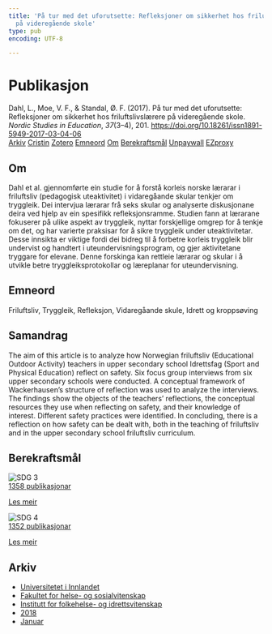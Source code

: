 ```yaml
---
title: 'På tur med det uforutsette: Refleksjoner om sikkerhet hos friluftslivslærere
  på videregående skole'
type: pub
encoding: UTF-8

---
```

<h1>Publikasjon</h1>
<article id="csl-bib-container-RWSUQHSM" class="csl-bib-container">
  <div class="csl-bib-body"> <div class="csl-entry">Dahl, L., Moe, V. F., &#38; Standal, Ø. F. (2017). På tur med det uforutsette: Refleksjoner om sikkerhet hos friluftslivslærere på videregående skole. <i>Nordic Studies in Education</i>, <i>37</i>(3–4), 201. <a href="https://doi.org/10.18261/issn1891-5949-2017-03-04-06">https://doi.org/10.18261/issn1891-5949-2017-03-04-06</a></div> </div>
  <div class="csl-bib-buttons">
    <a href="#taxonomy-article-RWSUQHSM" alt="archive" class="csl-bib-button">Arkiv</a>
    <a href="https://app.cristin.no/results/show.jsf?id=1550247" alt="Cristin" class="csl-bib-button">Cristin</a>
    <a href="http://zotero.org/groups/5881554/items/RWSUQHSM" alt="Zotero" class="csl-bib-button">Zotero</a>
    <a href="#keywords-article-RWSUQHSM" alt="keywords" class="csl-bib-button">Emneord</a>
    <a href="#about-article-RWSUQHSM" alt="about_pub" class="csl-bib-button">Om</a>
    <a href="#sdg-article-RWSUQHSM" alt="sdg" class="csl-bib-button">Berekraftsmål</a>
    <a href="https://doi.org/10.18261/issn1891-5949-2017-03-04-06" alt="Unpaywall" class="csl-bib-button">Unpaywall</a>
    <a href="https://doi.org/10.18261/issn1891-5949-2017-03-04-06" alt="EZproxy" class="csl-bib-button">EZproxy</a>
  </div>
  <div id="csl-bib-meta-container-RWSUQHSM"></div>
</article>
<div id="csl-bib-meta-RWSUQHSM" class="csl-bib-meta">
  <article id="about-article-RWSUQHSM" class="about_pub-article">
    <h1>Om</h1>
    Dahl et al. gjennomførte ein studie for å forstå korleis norske lærarar i friluftsliv (pedagogisk uteaktivitet) i vidaregåande skular tenkjer om tryggleik. Dei intervjua lærarar frå seks skular og analyserte diskusjonane deira ved hjelp av ein spesifikk refleksjonsramme. Studien fann at lærarane fokuserer på ulike aspekt av tryggleik, nyttar forskjellige omgrep for å tenkje om det, og har varierte praksisar for å sikre tryggleik under uteaktivitetar. Desse innsikta er viktige fordi dei bidreg til å forbetre korleis tryggleik blir undervist og handtert i uteundervisningsprogram, og gjer aktivitetane tryggare for elevane. Denne forskinga kan rettleie lærarar og skular i å utvikle betre tryggleiksprotokollar og læreplanar for uteundervisning.
  </article>
  <article id="keywords-article-RWSUQHSM" class="keywords-article">
    <h1>Emneord</h1>
    Friluftsliv, Tryggleik, Refleksjon, Vidaregåande skule, Idrett og kroppsøving
  </article>
  <article id="abstract-article-RWSUQHSM" class="abstract-article">
    <h1>Samandrag</h1>
    The aim of this article is to analyze how Norwegian friluftsliv (Educational Outdoor Activity) teachers in upper secondary school Idrettsfag (Sport and Physical Education) reflect on safety. Six focus group interviews from six upper secondary schools were conducted. A conceptual framework of Wackerhausen’s structure of reflection was used to analyze the interviews. The findings show the objects of the teachers’ reflections, the conceptual resources they use when reflecting on safety, and their knowledge of interest. Different safety practices were identified. In concluding, there is a reflection on how safety can be dealt with, both in the teaching of friluftsliv and in the upper secondary school friluftsliv curriculum.
  </article>
  <article id="sdg-article-RWSUQHSM" class="sdg-article">
    <h1>Berekraftsmål</h1>
    <div class="sdg-container"><div id="sdg3" class="sdg">
        <img src="{{< params subfolder >}}images/sdg/sdg03_nn.png" class="image" alt="SDG 3">
        <div class="sdg-overlay">
          <a href="{{< params subfolder >}}nn/archive/?sdg=3#archive" class="sdg-publication-count"><span>1358</span> publikasjonar</a>
          <p><a href="https://fn.no/om-fn/fns-baerekraftsmaal/god-helse-og-livskvalitet?lang=nno-NO" class="sdg-read-more">Les meir</a></p>
        </div>
      </div> <div id="sdg4" class="sdg">
        <img src="{{< params subfolder >}}images/sdg/sdg04_nn.png" class="image" alt="SDG 4">
        <div class="sdg-overlay">
          <a href="{{< params subfolder >}}nn/archive/?sdg=4#archive" class="sdg-publication-count"><span>1352</span> publikasjonar</a>
          <p><a href="https://fn.no/om-fn/fns-baerekraftsmaal/god-utdanning?lang=nno-NO" class="sdg-read-more">Les meir</a></p>
        </div>
      </div></div>
  </article>
  <article id="taxonomy-article-RWSUQHSM" class="taxonomy-article">
    <h1>Arkiv</h1>
    <ul>
      <li><a href="{{< params subfolder >}}nn/archive/?key=3DCRN523">Universitetet i Innlandet</a></li>
      <li><a href="{{< params subfolder >}}nn/archive/?key=IDKFS3MX">Fakultet for helse- og sosialvitenskap</a></li>
      <li><a href="{{< params subfolder >}}nn/archive/?key=FJXE3Z8X">Institutt for folkehelse- og idrettsvitenskap</a></li>
      <li><a href="{{< params subfolder >}}nn/archive/?key=H5P87HVL">2018</a></li>
      <li><a href="{{< params subfolder >}}nn/archive/?key=S2RACPMQ">Januar</a></li>
    </ul>
  </article>
</div>
